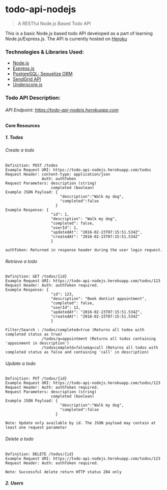 # todo-api-nodejs

> A RESTful Node.js Based Todo API

This is a basic Node.js based todo API developed as a part of learning Node.js/Express.js. The API is currently hosted on [Heroku](http://todo-api-nodejs.herokuapp.com)

### Technologies & Libraries Used:
* [Node.js](https://nodejs.org/en/) 
* [Express.js](http://expressjs.com) 
* [PostgreSQL: Sequelize ORM](http://docs.sequelizejs.com/en/latest/) 
* [SendGrid API](https://sendgrid.com/docs/Integrate/Code_Examples/nodejs.html)
* [Underscore.js](http://underscorejs.org)

### Todo API Description:
###### API Endpoint: https://todo-api-nodejs.herokuapp.com

#### Core Resources
##### 1. Todos
###### Create a todo
    Definition: POST /todos
    Example Request URI: https://todo-api-nodejs.herokuapp.com/todos
    Request Header: content-type: application/json
                    Auth: authToken
    Request Parameters: description (string)
                        completed (boolean)
    Example JSON Payload: { 
                            "description":"Walk my dog",
                            "completed":false
                          }
    Example Response: {
                        "id": 1,
                        "description": "Walk my dog",
                        "completed": false,
                        "userId": 1,
                        "updatedAt": "2016-02-23T07:15:51.534Z",
                        "createdAt": "2016-02-23T07:15:51.534Z"
                        }
    
    authToken: Returned in response header during the user login request.

  
###### Retrieve a todo
    Definition: GET /todos/{id}
    Example Request URI: https://todo-api-nodejs.herokuapp.com/todos/123
    Request Header: Auth: authToken required.
    Example Response: {
                        "id": 123,
                        "description": "Book dentist appointment",
                        "completed": false,
                        "userId": 12,
                        "updatedAt": "2016-02-23T07:15:51.534Z",
                        "createdAt": "2016-02-23T07:15:51.534Z"
                        }
    
    Filter/Search : /todos/completed=true (Returns all todos with completed status as true)
                    /todos/q=appointment (Returns all todos containing 'appoinment in description')
                    /todoscompletd=false&q=call (Returns all todos with completed status as false and containing 'call' in description)
                                
                                
###### Update a todo
    Definition: PUT /todos/{id} 
    Example Request URI: https://todo-api-nodejs.herokuapp.com/todos/123
    Request Header: Auth: authToken required.
    Request Parameters: description (string)
                        completed (boolean)
    Example JSON Payload: { 
                            "description":"Walk my dog",
                            "completed":false
                          }
    
    Note: Update only available by id. The JSON payload may contain at least one request parameter

###### Delete a todo
    Definition: DELETE /todos/{id} 
    Example Request URI: https://todo-api-nodejs.herokuapp.com/todos/123
    Request Header: Auth: authToken required.
    
    Note: Successful delete return HTTP status 204 only

##### 2. Users







